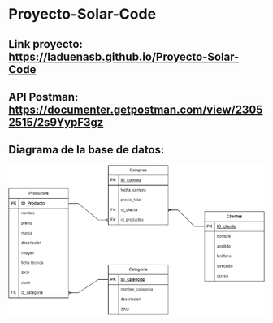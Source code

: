 # Proyecto-Solar-Code

## Link proyecto: https://laduenasb.github.io/Proyecto-Solar-Code
## API Postman: https://documenter.getpostman.com/view/23052515/2s9YypF3gz
## Diagrama de la base de datos:

![alt text](./diagramadb.png)
